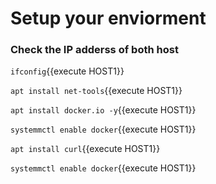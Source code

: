 # Setup your enviorment

### Check the IP adderss of both host

`ifconfig`{{execute HOST1}}

`apt install net-tools`{{execute HOST1}}

`apt install docker.io -y`{{execute HOST1}}

`systemmctl enable docker`{{execute HOST1}}

`apt install curl`{{execute HOST1}}

`systemmctl enable docker`{{execute HOST1}}
